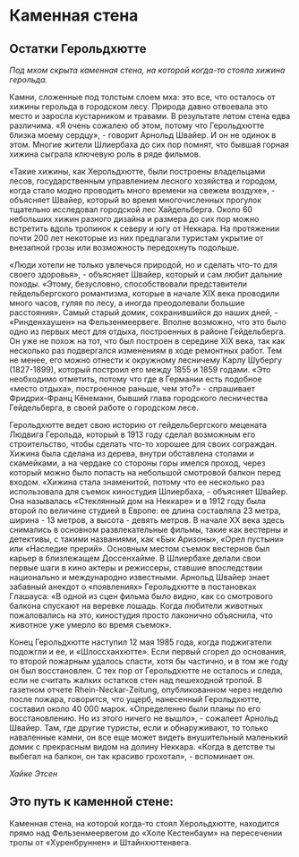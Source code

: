 # Каменная стена

## Остатки Герольдхютте

*Под мхом скрыта каменная стена, на которой когда-то стояла хижина герольда.*

Камни, сложенные под толстым слоем мха: это все, что осталось от хижины герольда в городском лесу. Природа давно отвоевала это место и заросла кустарником и травами. В результате летом стена едва различима. «Я очень сожалею об этом, потому что Герольдхютте близка моему сердцу», - говорит Арнольд Швайер. И он не одинок в этом. Многие жители Шлиербаха до сих пор помнят, что бывшая горная хижина сыграла ключевую роль в ряде фильмов.

«Такие хижины, как Херольдхютте, были построены владельцами лесов, государственным управлением лесного хозяйства и городом, когда стало модно проводить много времени на свежем воздухе», - объясняет Швайер, который во время многочисленных прогулок тщательно исследовал городской лес Хайдельберга. Около 60 небольших хижин разного дизайна и размера до сих пор можно встретить вдоль тропинок к северу и югу от Неккара. На протяжении почти 200 лет некоторые из них предлагали туристам укрытие от внезапной грозы или возможность передохнуть подольше.

«Люди хотели не только увлечься природой, но и сделать что-то для своего здоровья», - объясняет Швайер, который и сам любит дальние походы. «Этому, безусловно, способствовали представители гейдельбергского романтизма, которые в начале XIX века проводили много часов, гуляя по лесу, а иногда преодолевали большие расстояния». Самый старый домик, сохранившийся до наших дней, - «Ринденхаушен» на Фельзенмеервеге. Вполне возможно, что это было одно из первых мест для отдыха, построенных в районе Гейдельберга. Он уже не похож на тот, что был построен в середине XIX века, так как несколько раз подвергался изменениям в ходе ремонтных работ. Тем не менее, его можно отнести к окружному лесничему Карлу Шубергу (1827-1899), который построил его между 1855 и 1859 годами. «Это необходимо отметить, потому что где в Германии есть подобное «место отдыха», построенное раньше, чем это?» - спрашивает Фридрих-Франц Кёнеманн, бывший глава городского лесничества Гейдельберга, в своей работе о городском лесе.

Герольдхютте ведет свою историю от гейдельбергского мецената Людвига Герольда, который в 1913 году сделал возможным его строительство, чтобы сделать что-то хорошее для своих сограждан. Хижина была сделана из дерева, внутри обставлена столами и скамейками, а на чердаке со стороны горы имелся проход, через который можно было попасть на небольшой смотровой балкон перед входом. «Хижина стала знаменитой, потому что ее несколько раз использовала для съемок киностудия Шлиербаха, - объясняет Швайер. Она называлась «Стеклянный дом на Неккаре» и в 1912 году была второй по величине студией в Европе: ее длина составляла 23 метра, ширина - 13 метров, а высота - девять метров. В начале XX века здесь снимались в основном развлекательные фильмы, такие как вестерны и детективы, с такими названиями, как «Бык Аризоны», «Орел пустыни» или «Наследие прерий». Основным местом съемок вестернов был карьер в близлежащем Доссенхайме. В Шлиербахе делали свои первые шаги в кино актеры и режиссеры, ставшие впоследствии национально и международно известными. Арнольд Швайер знает забавный анекдот о «появлениях» Герольдхютте в постановках Глашауса: «В одной из сцен фильма было видно, как со смотрового балкона спускают на веревке лошадь. Когда любители животных пожаловались на это, киностудия просто лаконично объяснила, что животное уже умерло во время съемок». 

Конец Герольдхютте наступил 12 мая 1985 года, когда поджигатели подожгли и ее, и «Шлоссханхютте». Если первый сгорел до основания, то второй пожарным удалось спасти, хотя бы частично, и в том же году он был восстановлен. С тех пор от Герольдхютте не осталось и следа, если не считать жалких остатков стен над пешеходной тропой. В газетном отчете Rhein-Neckar-Zeitung, опубликованном через неделю после пожара, говорится, что ущерб, нанесенный Герольдхютте, составил около 40 000 марок. «Определенно были планы по его восстановлению. Но из этого ничего не вышло», - сожалеет Арнольд Швайер. Там, где другие туристы, если и обнаруживают, то только наваленные камни, он все еще может видеть внушительный маленький домик с прекрасным видом на долину Неккара. «Когда в детстве ты выбегал на балкон, он так красиво грохотал», - вспоминает он. 

*Хайке Этсен*

## Это путь к каменной стене: 

Каменная стена, на которой когда-то стоял Херольдхютте, находится прямо над Фельзенмеервегом до «Холе Кестенбаум» на пересечении тропы от «Хуренбруннен» и Штайнхюттенвега. 


